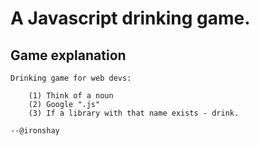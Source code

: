 A Javascript drinking game.
===========================



Game explanation
----------------

    Drinking game for web devs:
    
        (1) Think of a noun
        (2) Google ".js"
        (3) If a library with that name exists - drink.
    
    --@ironshay


